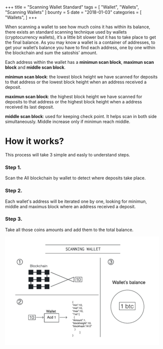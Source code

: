 +++
title = "Scanning Wallet Standard"
tags = [
    "Wallet",
    "Wallets",
    "Scanning Wallets"
]
bounty = 5
date = "2018-01-03"
categories = [
    "Wallets",
]
+++

When scanning a wallet to see how much coins it has within its balance, there exists an standard scanning technique used by wallets (cryptocurrency wallets), it’s a little bit slower but it has to take place to get the final balance. As you may know a wallet is a container of addresses, to get your wallet’s balance you have to find each address, one by one within the blockchain and sum the satoshis' amount.

Each address within the wallet has a **minimun scan block**, **maximun scan block** and **middle scan block**.

**minimun scan block**: the lowest block height we have scanned for deposits to that address or the lowest block height when an address received a deposit.

**maximun scan block**: the highest block height we have scanned for deposits to that address or the highest block height when a address received its last deposit.

**middle scan block**: used for keeping check point. It helps scan in both side simultaneously. Middle increase only if minimun reach middle.

# How it works?

This process will take 3 simple and easly to understand steps.

### Step 1.
Scan the All blockchain by wallet to detect where deposits take place.

### Step 2.
Each wallet's address will be iterated one by one, looking for minimun, middle and maximus block where an address received a deposit.

### Step 3.
Take all those coins amounts and add them to the total balance.


![scanning wallet](scanning_wallet.jpg)